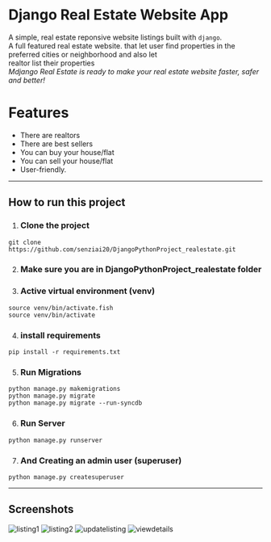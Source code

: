 # Django Real Estate Website App
A simple, real estate reponsive website listings built with `django`.\
A full featured real estate website. that let user find properties in the preferred cities or neighborhood and also let\
realtor list their properties\
*Mdjango Real Estate is ready to make your real estate website faster, safer and better!*

# Features
- There are realtors
- There are best sellers
- You can buy your house/flat
- You can sell your house/flat
- User-friendly.
---
## How to run this project
1. ### Clone the project
`git clone https://github.com/senziai20/DjangoPythonProject_realestate.git`

2. ### Make sure you are in DjangoPythonProject_realestate folder

3. ### Active virtual environment (venv)
`source venv/bin/activate.fish`\
`source venv/bin/activate`

4. ### install requirements
`pip install -r requirements.txt`

5. ### Run Migrations
`python manage.py makemigrations`\
`python manage.py migrate`\
`python manage.py migrate --run-syncdb`

6. ### Run Server
`python manage.py runserver`

7. ### And Creating an admin user (superuser)
`python manage.py createsuperuser`

---
## Screenshots
![listing1](https://github.com/senziai20/DjangoPythonProject_realestate/assets/74474560/0461c3b1-5ecd-408f-9e0b-76f1ca19a06a)
![listing2](https://github.com/senziai20/DjangoPythonProject_realestate/assets/74474560/68a4fba0-2068-4588-b742-7fe8b9502036)
![updatelisting](https://github.com/senziai20/DjangoPythonProject_realestate/assets/74474560/483f4842-1598-4cd2-b851-61b8e575def7)
![viewdetails](https://github.com/senziai20/DjangoPythonProject_realestate/assets/74474560/9246e3c6-cd89-43f9-9410-e452f543008e)






